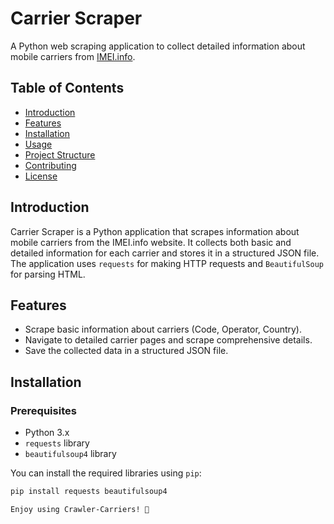 # Carrier Scraper

A Python web scraping application to collect detailed information about mobile carriers from [IMEI.info](https://www.imei.info/carriers/).

## Table of Contents
- [Introduction](#introduction)
- [Features](#features)
- [Installation](#installation)
- [Usage](#usage)
- [Project Structure](#project-structure)
- [Contributing](#contributing)
- [License](#license)

## Introduction
Carrier Scraper is a Python application that scrapes information about mobile carriers from the IMEI.info website. It collects both basic and detailed information for each carrier and stores it in a structured JSON file. The application uses `requests` for making HTTP requests and `BeautifulSoup` for parsing HTML.

## Features
- Scrape basic information about carriers (Code, Operator, Country).
- Navigate to detailed carrier pages and scrape comprehensive details.
- Save the collected data in a structured JSON file.

## Installation
### Prerequisites
- Python 3.x
- `requests` library
- `beautifulsoup4` library

You can install the required libraries using `pip`:
```bash
pip install requests beautifulsoup4

Enjoy using Crawler-Carriers! 🚀
